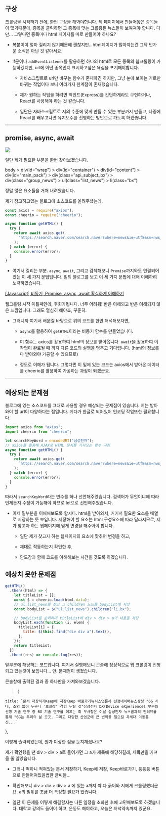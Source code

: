 ## 구상

크롤링을 시작하기 전에, 한번 구상을 해봐야합니다. 제 페이지에서 만들어놓은 종목들이 많기때문에, 종목을 클릭하면 그 종목에 맞는 크롤링된 뉴스들이 보여져야 합니다. 다만... 그렇다면 종목마다 html 페이지를 따로 만들어야 하나요?

- 복붙이야 얼마 걸리지 않기때문에 괜찮지만.. html페이지가 많아지는건 그닥 반가운 소식은 아닌 것 같아서요.

- if문이나 `addEventListener`를 활용하면 하나의 html로 모든 종목의 웹크롤링이 가능하겠지만, url에 어떤 종목인지 표시하고싶은 욕심을 포기해야합니다.

  - 자바스크립트로 url만 바꾸는 함수가 존재하긴 하지만, 그냥 눈에 보이는 거로만 바뀌는 작업이다 보니 여러가지 한계점이 존재했습니다.

  - 제가 원하는 작업을 하려면 백엔드(Express)를 간단하게라도 구현하거나, React를 사용해야 하는 것 같습니다.

  - 일단은 자바스크립트로 저의 수준에 맞게 만들 수 있는 부분까지 만들고, 나중에 React를 배우고나면 유지보수를 진행하는 방안으로 가도록 하겠습니다.

---

## promise, async, await

![](https://velog.velcdn.com/images/duckgus/post/e37b6e84-2577-4032-b431-2a34edc9818d/image.png)

일단 제가 필요한 부분을 한번 찾아보겠습니다.

body > div(id="wrap") > div(id="container") > div(id="content") > div(id="main_pack") > div(class="api_subject_bx") > div(class="group_news") > ul(class="list_news") > li(class="bx")

정말 많은 요소들을 거쳐 내려왔습니다.

제가 참고하고있는 블로그에 소스코드를 올려주셨는데,

```js
const axios = require("axios");
const cheerio = require("cheerio");

async function getHTML() {
  try {
    return await axios.get(
      "https://search.naver.com/search.naver?where=news&ie=utf8&sm=nws_hty&query=%EC%82%BC%EC%84%B1%EC%A0%84%EC%9E%90"
    );
  } catch (error) {
    console.error(error);
  }
}
```

- 여기서 걸리는 부분. `async`, `await`, 그리고 검색해보니 `Promise`까지와도 연결되어있는 이 세 가지 문법입니다. 밑의 블로그를 보고 이 세 가지 문법에 대해 이해하려 노력하였습니다.

[[Javascript] 비동기, Promise, async, await 확실하게 이해하기](https://elvanov.com/2597)

웹크롤링 시작 이틀째인데, 후회가됩니다. 너무 어려워! 반은 이해되고 반은 이해되지 않은 느낌입니다. 그래도 열심히 해야죠, 꾸준히.

- 그러니까 여기서 배운걸 바탕으로 위의 코드를 한번 해석해보자면,

  - `async`를 활용하여 `getHTML`이라는 비동기 함수를 만들었습니다.

  - 이 함수는 axios를 활용하여 html의 정보를 받아옵니다. `await`을 활용하여 이 작업이 완료될 때 까지 다른 코드의 실행을 멈추고 기다립니다. (html의 정보를 다 받아와야 가공할 수 있으므로)

  - 정도로 이해가 됩니다. 그렇다면 이 밑에 있는 코드는 axios에서 받아온 데이터를 cheerio를 활용하여 가공하는 과정이 되겠군요.

---

## 예상되는 문제점

블로그에 있는 소스코드를 그대로 사용할 경우 예상되는 문제점이 있습니다. 저는 받아와야 할 url이 다양하다는 점입니다. 게다가 한글로 되어있어 인코딩 작업또한 필요합니다.

```js
import axios from "axios";
import cheerio from "cheerio";

let searchKeyWord = encodeURI("삼성전자");
// axios를 활용해 AJAX로 HTML 문서를 가져오는 함수 구현
async function getHTML() {
  try {
    return await axios.get(
      `https://search.naver.com/search.naver?where=news&ie=utf8&sm=nws_hty&query=${searchKeyWord}`
    );
  } catch (error) {
    console.error(error);
  }
}
```

따라서 `searchKeyWord`라는 변수를 하나 선언해주었습니다. 검색어가 무엇이냐에 따라 언제든지 수정이 가능해야 하므로 let으로 선언해주었습니다.

- 이제 밑부분을 이해해보도록 합시다. html을 받아와서, 거기서 필요한 요소를 배열로 저장하는 듯 보입니다. 저장해야 할 요소는 html 구성요소에 따라 달라지므로, 제가 찾고자 하는 웹페이지에 맞게 변경을 해주어야 합니다.

  - 일단 제가 찾고자 하는 웹페이지의 요소에 맞추어 변경을 하고,

  - 제대로 작동하는지 확인한 후,

  - 안도감과 함께 코드를 이해해보는 시간을 갖도록 하겠습니다.

## 예상치 못한 문제점

```js
getHTML()
  .then((html) => {
    let titleList = [];
    const $ = cheerio.load(html.data);
    // ul.list_news를 찾고 그 children 노드를 bodyList에 저장
    const bodyList = $("ul.list_news").children("li.bx");

    // bodyList를 순회하며 titleList에 div > div > a의 내용을 저장
    bodyList.each(function (i, elem) {
      titleList[i] = {
        title: $(this).find("div div a").text(),
      };
    });
    return titleList;
  })
  .then((res) => console.log(res));
```

밑부분에 해당하는 코드입니다. 여기서 실행해보니 콘솔에 정상적으로 웹 크롤링이 진행되고 있는것이 보입니다... 만. 문제점이 생겼습니다.

콘솔창에 출력된 결과 중 하나만을 가져와보겠습니다.

> {

    title: `문서 저장하기Keep에 저장Keep 바로가기뉴시스언론사 선정네이버뉴스삼성 "6G 시대, 소외 없이 누구나 '초실감' 경험 누릴 것"삼성전자 DX(Device eXperience) 부문의 선행 기술 연구 중 6G 기술 연구를 이끄는 최 부사장은 이날 삼성전자 뉴스룸과의 인터뷰를 통해 "6G는 우리의 삶 곳곳, 그리고 다양한 산업군에 큰 변화를 일으킬 차세대 이동통신...`

},

이렇게 출력되었는데, 뭔가 이상한 점을 눈치채셨나요?

제가 확인했을 땐 div > div > a로 들어가면 그 a가 제목에 해당하길래, 제목만을 가져올 줄 알았습니다.

- 그러나 떡하니 적혀있는 문서 저장하기, Keep에 저장, Keep바로가기, 등등등 버튼으로 만들어져있을법한 글씨들...

- 확인해보니 div > div > div > a 에 있는 a까지 싹 다 긁어와 저에게 크롤링했더군요. a의 범위를 조금 더 특정할 필요가 있습니다.

- 일단 이 문제를 어떻게 해결할지는 다른 일정을 소화한 후에 고민해보도록 하겠습니다. 대학교 강의도 들어야 하고, 운동도 해야하고, 오늘은 저녁약속까지 있군요.
